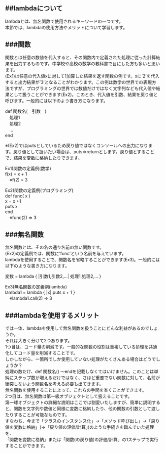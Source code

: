 ##lambdaについて
---

lambdaとは、無名関数で使用されるキーワードの一つです。  
本節では、lambdaの使用方法やメリットについて学習します。

###関数
---

関数とは任意の数値を代入すると、その関数内で定義された処理に従った計算結果を出力するものです。中学校や高校の数学の教科書で目にした方も多いと思います。  
(Ex1)は任意の代入値xに対して1加算した結果を返す関数の例です。xに’2’を代入すると出力結果が’3’となることがわかります。この例は数学の世界での表現方法ですが、プログラミングの世界では数値だけではなく文字列なども代入値や結果として扱うことができます(Ex2)。このとき、代入値を引数、結果を戻り値と呼びます。一般的には以下のよう書き方になります。

def 関数名(　引数　)  
　処理1  
　処理2  
　…  
end  

※(Ex2)ではputsとしているため戻り値ではなくコンソールへの出力になります。戻り値として扱いたい場合は、puts⇒returnとします。戻り値とすることで、結果を変数に格納したりできます。

Ex1)関数の定義例(数学)  
f(x) = x + 1  
　※f(2) = 3  

Ex2)関数の定義例(プログラミング)  
def func( x )  
  x = x +1  
  puts x  
end  
　※func(2) => 3  

###無名関数  
---

無名関数とは、その名の通り名前の無い関数です。  
(Ex2)の定義例では、関数に'func'という名前を与えています。  
lambdaを使用することで、関数名を省略することができます(Ex3)。一般的には以下のような書き方になります。  

変数 = lambda { |引数1,引数2,…| 処理1,処理2,… }

Ex3)無名関数の定義例(lambda)  
lambda1 = lambda { |x| puts x + 1 }  
　※lambda1.call(2) => 3

###lambdaを使用するメリット
---

では一体、lambdaを使用して無名関数を扱うことにどんな利益があるのでしょうか。  
それは大きく分けて2つあります。  
1つ目は、コード量の削減です。一般的な関数の役割は重複している処理を共通化してコード量を削減することです。  
しかしながら、一箇所でしか使用していない処理がたくさんある場合はどうでしょうか？  
処理の数だけ、def 関数名() 〜endを記載しなくてはいけません。このことは単純にステップ数が増えるだけではなく、さほど重要でない関数に対して、名前が衝突しないよう関数名を考える必要も出てきます。  
無名関数を使用することによって、これらの手間を省くことができます。  
2つ目は、無名関数は第一級オブジェクトとして扱えることです。  
第一球オブジェクトの詳細な説明はここでは割愛いたしますが、簡単に説明すると、関数を文字列や数値と同様に変数に格納したり、他の関数の引数として渡したりすることが可能なものです。  
すなわち、今まで「クラスのインスタンス化」→「メソッド呼び出し」→「戻り値を変数に格納」(→「戻り値の評価/計算」)のような手続きを踏んでいた処理を、  
「関数を変数に格納」または「関数(の戻り値)の評価/計算」の1ステップで実行することができます。  







  


